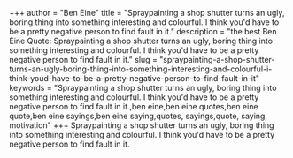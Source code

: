 +++
author = "Ben Eine"
title = "Spraypainting a shop shutter turns an ugly, boring thing into something interesting and colourful. I think you'd have to be a pretty negative person to find fault in it."
description = "the best Ben Eine Quote: Spraypainting a shop shutter turns an ugly, boring thing into something interesting and colourful. I think you'd have to be a pretty negative person to find fault in it."
slug = "spraypainting-a-shop-shutter-turns-an-ugly-boring-thing-into-something-interesting-and-colourful-i-think-youd-have-to-be-a-pretty-negative-person-to-find-fault-in-it"
keywords = "Spraypainting a shop shutter turns an ugly, boring thing into something interesting and colourful. I think you'd have to be a pretty negative person to find fault in it.,ben eine,ben eine quotes,ben eine quote,ben eine sayings,ben eine saying,quotes, sayings,quote, saying, motivation"
+++
Spraypainting a shop shutter turns an ugly, boring thing into something interesting and colourful. I think you'd have to be a pretty negative person to find fault in it.
